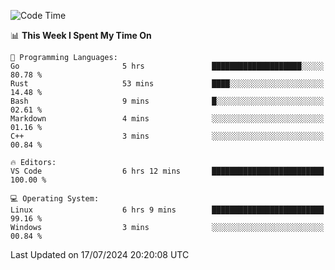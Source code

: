 
<!--START_SECTION:waka-->
![Code Time](http://img.shields.io/badge/Code%20Time-711%20hrs%208%20mins-blue)

📊 **This Week I Spent My Time On** 

```text
💬 Programming Languages: 
Go                       5 hrs               ████████████████████░░░░░   80.78 % 
Rust                     53 mins             ████░░░░░░░░░░░░░░░░░░░░░   14.48 % 
Bash                     9 mins              █░░░░░░░░░░░░░░░░░░░░░░░░   02.61 % 
Markdown                 4 mins              ░░░░░░░░░░░░░░░░░░░░░░░░░   01.16 % 
C++                      3 mins              ░░░░░░░░░░░░░░░░░░░░░░░░░   00.84 % 

🔥 Editors: 
VS Code                  6 hrs 12 mins       █████████████████████████   100.00 % 

💻 Operating System: 
Linux                    6 hrs 9 mins        █████████████████████████   99.16 % 
Windows                  3 mins              ░░░░░░░░░░░░░░░░░░░░░░░░░   00.84 % 
```


 Last Updated on 17/07/2024 20:20:08 UTC
<!--END_SECTION:waka-->
